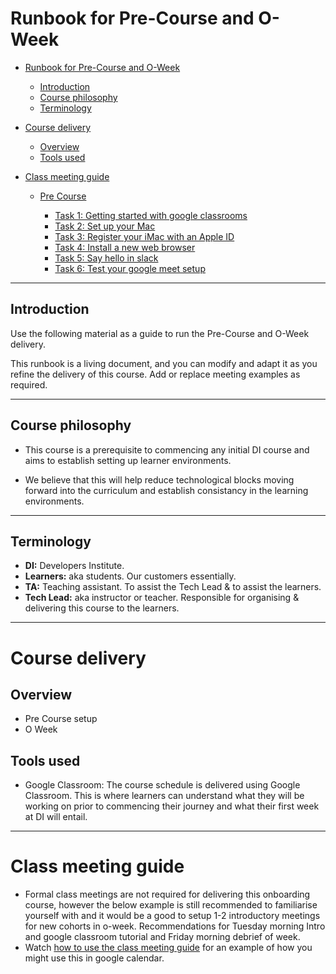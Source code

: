 # Runbook for Pre-Course and O-Week

- [Runbook for Pre-Course and O-Week](#runbook-for-pre-course-and-o-week)
  - [Introduction](#introduction)
  - [Course philosophy](#course-philosophy)
  - [Terminology](#terminology)
- [Course delivery](#course-delivery)
  - [Overview](#Overview)
  - [Tools used](#tools-used)
- [Class meeting guide](#class-meet-guide)

  - [Pre Course](#pre-Course)

    - [Task 1: Getting started with google classrooms](#task-1-getting-started-with-google-classrooms)
    - [Task 2: Set up your Mac](#task-2-set-up-your-mac)
    - [Task 3: Register your iMac with an Apple ID](#task-3-register-your-imac-with-an-apple-id)
    - [Task 4: Install a new web browser](#task-4-install-a-new-web-browser)
    - [Task 5: Say hello in slack](#say-hello-in-slack)
    - [Task 6: Test your google meet setup](#test-your-google-meet-setup)

---

## Introduction

Use the following material as a guide to run the Pre-Course and O-Week delivery.

This runbook is a living document, and you can modify and adapt it as you refine the delivery of this course. Add or replace meeting examples as required.

---

## Course philosophy

- This course is a prerequisite to commencing any initial DI course and aims to establish setting up learner environments.

- We believe that this will help reduce technological blocks moving forward into the curriculum and establish consistancy in the learning environments.

---

## Terminology

- **DI:** Developers Institute.
- **Learners:** aka students. Our customers essentially.
- **TA:** Teaching assistant. To assist the Tech Lead & to assist the learners.
- **Tech Lead:** aka instructor or teacher. Responsible for organising & delivering this course to the learners.

---

# Course delivery

## Overview

- Pre Course setup
- O Week

## Tools used

- Google Classroom: The course schedule is delivered using Google Classroom. This is where learners can understand what they will be working on prior to commencing their journey and what their first week at DI will entail.

---

# Class meeting guide

- Formal class meetings are not required for delivering this onboarding course, however the below example is still recommended to familiarise yourself with and it would be a good to setup 1-2 introductory meetings for new cohorts in o-week. Recommendations for Tuesday morning Intro and google classroom tutorial and Friday morning debrief of week.
- Watch [how to use the class meeting guide](https://www.loom.com/share/ed630a1904d242dfb77dc7d18c2c83e8) for an example of how you might use this in google calendar.
